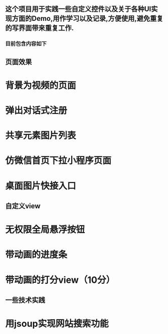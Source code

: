 ## 这个项目用于实践一些自定义控件以及关于各种UI实现方面的Demo,用作学习以及记录,方便使用,避免重复的写界面带来重复工作.

### 目前包含内容如下

## 页面效果
# 背景为视频的页面
# 弹出对话式注册
# 共享元素图片列表
# 仿微信首页下拉小程序页面
# 桌面图片快接入口

## 自定义view
# 无权限全局悬浮按钮
# 带动画的进度条
# 带动画的打分view（10分）

## 一些技术实践
# 用jsoup实现网站搜索功能